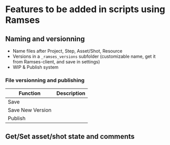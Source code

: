 # Features to be added in scripts using Ramses

## Naming and versionning

- Name files after Project, Step, Asset/Shot, Resource
- Versions in a `_ramses_versions` subfolder (customizable name, get it from Ramses-client, and save in settings)
- WIP & Publish system

### File versionning and publishing

| Function | Description |
|---|---|
|Save||
|Save New Version||
|Publish||

## Get/Set asset/shot state and comments

